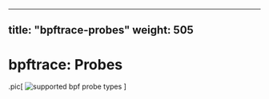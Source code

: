 
---
title:  "bpftrace-probes"
weight: 505
---

# bpftrace: Probes

.pic[
![supported bpf probe types](/img/probe.png)
] 
